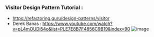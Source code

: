### Visitor Design Pattern Tutorial :
* https://refactoring.guru/design-patterns/visitor
* Derek Banas : https://www.youtube.com/watch?v=pL4mOUDi54o&list=PLE7E8B7F4856C9B19&index=90
![image](https://user-images.githubusercontent.com/30351771/134666080-0e1d89d1-3af7-4108-93a1-c23287ff4b92.png)

